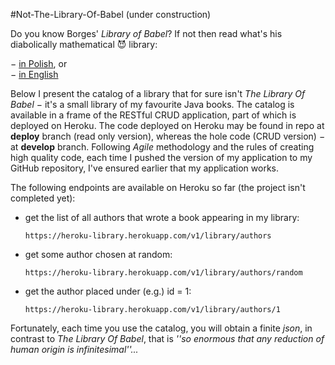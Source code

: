#Not-The-Library-Of-Babel (under construction)

Do you know Borges' _Library of Babel_? 
If not then read what's his diabolically mathematical 😈 library: <br>

&minus; [in Polish](https://przekroj.pl/kultura/biblioteka-babel1-jorge-luis-borges), or <br>
&minus; [in English](https://maskofreason.files.wordpress.com/2011/02/the-library-of-babel-by-jorge-luis-borges.pdf)

Below I present the catalog of a library that for sure isn't _The Library Of Babel_ &minus; 
it's a small library of my favourite Java books. 
The catalog is available in a frame of the RESTful CRUD application, part of which is deployed on Heroku. 
The code deployed on Heroku may be found in repo at 
**deploy** branch (read only version), whereas the hole code (CRUD version) &minus; 
at **develop** branch. Following _Agile_ methodology 
and the rules of creating high quality code, 
each time I pushed the version of my application to my GitHub repository, 
I've ensured earlier that my application works. 

The following endpoints are available on Heroku so far 
(the project isn't completed yet):
<ul>
<li>
get the list of all authors that wrote a book appearing in my library:

`https://heroku-library.herokuapp.com/v1/library/authors`
</li>
<li>
get some author chosen at random:

`https://heroku-library.herokuapp.com/v1/library/authors/random`
</li>
<li>
get the author placed under (e.g.) id = 1:

`https://heroku-library.herokuapp.com/v1/library/authors/1`
</li>
</ul>

Fortunately, each time you use the catalog, you will obtain a finite _json_, in 
contrast to _The Library Of Babel_, that is _''so enormous that any
reduction of human origin is infinitesimal''..._
